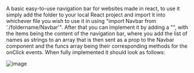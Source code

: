 A basic easy-to-use navigation bar for websites made in react, to use it simply add the folder to your local React project and import it into whichever file you wish to use it in using "import Navbar from './foldername/Navbar'". After that you can implement it by adding a "<Navbar title="your-title" items={items-arr} funcs={funcs-arr} />", with the items being the content of the navigation bar, where you add the list of names as strings to an array that is then sent as a prop to the Navbar component and the funcs array being their corresponding methods for the onClick events. When fully implemented it should look as follows:

![image](https://i.imgur.com/kaHlUvN.png)
